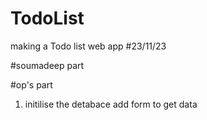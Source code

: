 # TodoList
making a Todo list web app 
#23/11/23

#soumadeep part 


#op's part
1. initilise the detabace add form to get data 
